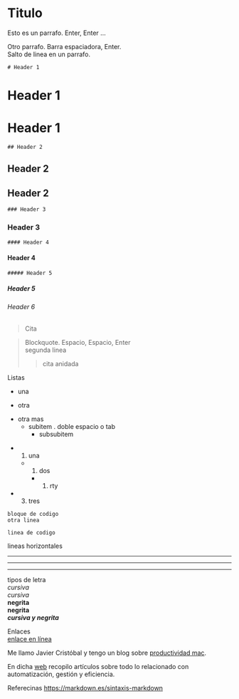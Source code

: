 Titulo 
===
Esto es un parrafo. Enter, Enter ...

Otro parrafo. Barra espaciadora, Enter.  
Salto de linea en un parrafo.   



    # Header 1 
# Header 1  
Header 1
=
    ## Header 2  
## Header 2
Header 2
-
    ### Header 3
### Header 3
    #### Header 4
#### Header 4
    ##### Header 5  
##### Header 5 
###### Header 6 
> Cita  

 > Blockquote. Espacio, Espacio, Enter  
segunda linea
>> cita anidada  
  
 
Listas
* una 
- otra
+ otra mas
  + subitem . doble espacio o tab
    * subsubitem

* 1. una
    * 1. dos
        * 1.  rty
* 3. tres

````
bloque de codigo
otra linea
````
``linea de codigo``

lineas horizontales
***
---
___


tipos de letra  
*cursiva*  
_cursiva_  
**negrita**  
__negrita__  
***cursiva y negrita***  

Enlaces  
[enlace en línea](http://www.limni.net)

Me llamo Javier Cristóbal y tengo un blog sobre [productividad mac][blog].

En dicha [web][blog] recopilo artículos sobre todo lo relacionado con automatización, gestión y eficiencia.

[blog]: http://limni.net/blog/

Referecinas
https://markdown.es/sintaxis-markdown
